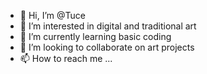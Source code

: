 - 👋 Hi, I’m @Tuce
- 👀 I’m interested in digital and traditional art
- 🌱 I’m currently learning basic coding
- 💞️ I’m looking to collaborate on art projects
- 📫 How to reach me ...

<!---
TunaCe/TunaCe is a ✨ special ✨ repository because its `README.md` (this file) appears on your GitHub profile.
You can click the Preview link to take a look at your changes.
--->
